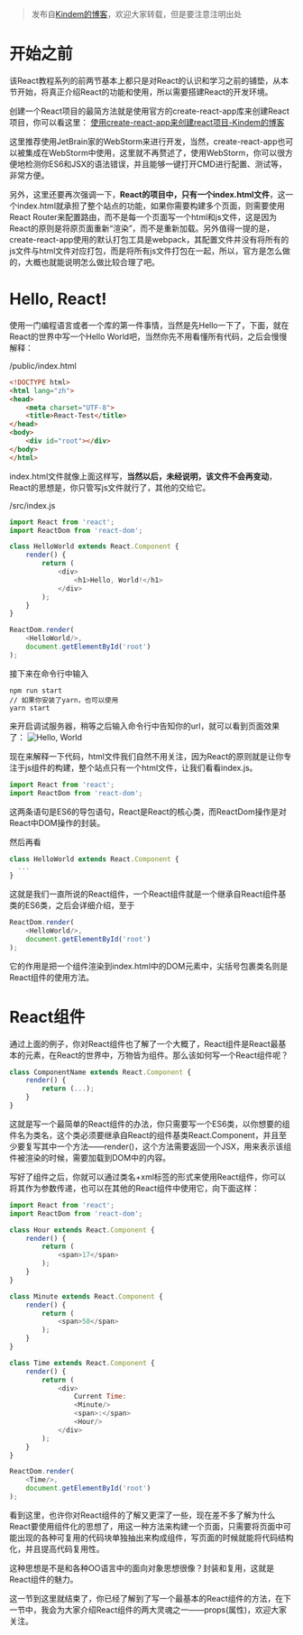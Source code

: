 > 发布自[Kindem的博客](http://www.kindemh.cn/)，欢迎大家转载，但是要注意注明出处

# 开始之前
该React教程系列的前两节基本上都只是对React的认识和学习之前的铺垫，从本节开始，将真正介绍React的功能和使用，所以需要搭建React的开发环境。

创建一个React项目的最简方法就是使用官方的create-react-app库来创建React项目，你可以看这里：
[使用create-react-app来创建react项目-Kindem的博客](http://www.kindemh.cn/post/15)

这里推荐使用JetBrain家的WebStorm来进行开发，当然，create-react-app也可以被集成在WebStorm中使用，这里就不再赘述了，使用WebStorm，你可以很方便地检测你ES6和JSX的语法错误，并且能够一键打开CMD进行配置、测试等，非常方便。

另外，这里还要再次强调一下，**React的项目中，只有一个index.html文件**，这一个index.html就承担了整个站点的功能，如果你需要构建多个页面，则需要使用React Router来配置路由，而不是每一个页面写一个html和js文件，这是因为React的原则是将原页面重新“渲染”，而不是重新加载。另外值得一提的是，create-react-app使用的默认打包工具是webpack，其配置文件并没有将所有的js文件与html文件对应打包，而是将所有js文件打包在一起，所以，官方是怎么做的，大概也就能说明怎么做比较合理了吧。

# Hello, React!
使用一门编程语言或者一个库的第一件事情，当然是先Hello一下了，下面，就在React的世界中写一个Hello World吧，当然你先不用看懂所有代码，之后会慢慢解释：

/public/index.html
```html
<!DOCTYPE html>
<html lang="zh">
<head>
    <meta charset="UTF-8">
    <title>React-Test</title>
</head>
<body>
    <div id="root"></div>
</body>
</html>
```
index.html文件就像上面这样写，**当然以后，未经说明，该文件不会再变动**，React的思想是，你只管写js文件就行了，其他的交给它。

/src/index.js
```javascript
import React from 'react';
import ReactDom from 'react-dom';

class HelloWorld extends React.Component {
    render() {
        return (
            <div>
                <h1>Hello, World!</h1>
            </div>
        );
    }
}

ReactDom.render(
    <HelloWorld/>,
    document.getElementById('root')
);
```
接下来在命令行中输入
```
npm run start
// 如果你安装了yarn，也可以使用
yarn start
```
来开启调试服务器，稍等之后输入命令行中告知你的url，就可以看到页面效果了：
![Hello, World](http://www.kindemh.cn/static/main/img/2018-4-6_13-41-22.png)

现在来解释一下代码，html文件我们自然不用关注，因为React的原则就是让你专注于js组件的构建，整个站点只有一个html文件，让我们看看index.js。

```javascript
import React from 'react';
import ReactDom from 'react-dom';
```
这两条语句是ES6的导包语句，React是React的核心类，而ReactDom操作是对React中DOM操作的封装。

然后再看
```javascript
class HelloWorld extends React.Component {
  ...
}
```
这就是我们一直所说的React组件，一个React组件就是一个继承自React组件基类的ES6类，之后会详细介绍，至于
```javascript
ReactDom.render(
    <HelloWorld/>,
    document.getElementById('root')
);
```

它的作用是把一个组件渲染到index.html中的DOM元素中，尖括号包裹类名则是React组件的使用方法。

# React组件
通过上面的例子，你对React组件也了解了一个大概了，React组件是React最基本的元素，在React的世界中，万物皆为组件。那么该如何写一个React组件呢？

```javascript
class ComponentName extends React.Component {
    render() {
        return (...);
    }
}
```

这就是写一个最简单的React组件的办法，你只需要写一个ES6类，以你想要的组件名为类名，这个类必须要继承自React的组件基类React.Component，并且至少要复写其中一个方法——render()，这个方法需要返回一个JSX，用来表示该组件被渲染的时候，需要加载到DOM中的内容。

写好了组件之后，你就可以通过类名+xml标签的形式来使用React组件，你可以将其作为参数传递，也可以在其他的React组件中使用它，向下面这样：
```javascript
import React from 'react';
import ReactDom from 'react-dom';

class Hour extends React.Component {
    render() {
        return (
            <span>17</span>
        );
    }
}

class Minute extends React.Component {
    render() {
        return (
            <span>58</span>
        );
    }
}

class Time extends React.Component {
    render() {
        return (
            <div>
                Current Time:
                <Minute/>
                <span>:</span>
                <Hour/>
            </div>
        );
    }
}

ReactDom.render(
    <Time/>,
    document.getElementById('root')
);
```
看到这里，也许你对React组件的了解又更深了一些，现在差不多了解为什么React要使用组件化的思想了，用这一种方法来构建一个页面，只需要将页面中可能出现的各种可复用的代码块单独抽出来构成组件，写页面的时候就能将代码结构化，并且提高代码复用性。

这种思想是不是和各种OO语言中的面向对象思想很像？封装和复用，这就是React组件的魅力。

这一节到这里就结束了，你已经了解到了写一个最基本的React组件的方法，在下一节中，我会为大家介绍React组件的两大灵魂之一——props(属性)，欢迎大家关注。
